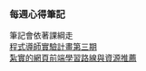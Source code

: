 ### 每週心得筆記

筆記會依著課綱走
<br />[程式導師實驗計畫第三期](https://github.com/Lidemy/mentor-program-3rd)
<br />[紮實的網頁前端學習路線與資源推薦](https://medium.com/@hulitw/front-end-learning-path-55201571ecfe)
